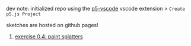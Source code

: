 dev note: initialized repo using the [p5-vscode](https://marketplace.visualstudio.com/items?itemName=samplavigne.p5-vscode) vscode extension > `Create p5.js Project`

sketches are hosted on github pages!
1. [exercise 0.4: paint splatters](https://iconix.github.io/rc-natureofcode/exercise_04/)
